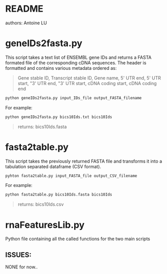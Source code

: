 # README

authors: Antoine LU

# geneIDs2fasta.py

This script takes a text list of ENSEMBL gene IDs and returns a FASTA formated file of the corresponding cDNA sequences. The header is formatted and contains various metadata ordered as:

>Gene stable ID, Transcript stable ID, Gene name, 5' UTR end, 5' UTR start, "3' UTR end, "3' UTR start, cDNA coding start, cDNA coding end

```python
python geneIDs2fasta.py input_IDs_file output_FASTA_filename
```

For example:

```python
python geneIDs2fasta.py bics10Ids.txt bics10Ids
```
> returns: bics10Ids.fasta

# fasta2table.py

This script takes the previously returned FASTA file and transforms it into a tabulation separated dataframe (CSV format).

```python
pyhton fasta2table.py input_FASTA_file output_CSV_filename
```

For example:

```python
python fasta2table.py bics10Ids.fasta bics10Ids
```
> returns: bics10Ids.csv

# rnaFeaturesLib.py

Python file containing all the called functions for the two main scripts


## ISSUES:
NONE for now..
